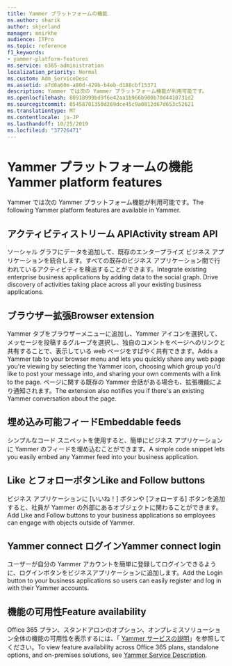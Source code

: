 ```yaml
---
title: Yammer プラットフォームの機能
ms.author: sharik
author: skjerland
manager: mnirkhe
audience: ITPro
ms.topic: reference
f1_keywords:
- yammer-platform-features
ms.service: o365-administration
localization_priority: Normal
ms.custom: Adm_ServiceDesc
ms.assetid: a7d8a60e-a80d-429b-b4eb-d188cbf15371
description: Yammer では次の Yammer プラットフォーム機能が利用可能です。
ms.openlocfilehash: 80918999bd9f6e42aa1b966b900b70d4410731d2
ms.sourcegitcommit: 05458701350d269dce45c9a0812d67d653c52621
ms.translationtype: MT
ms.contentlocale: ja-JP
ms.lasthandoff: 10/25/2019
ms.locfileid: "37726471"
---
```

# <a name="yammer-platform-features"></a><span data-ttu-id="26b77-103">Yammer プラットフォームの機能</span><span class="sxs-lookup"><span data-stu-id="26b77-103">Yammer platform features</span></span>

<span data-ttu-id="26b77-104">Yammer では次の Yammer プラットフォーム機能が利用可能です。</span><span class="sxs-lookup"><span data-stu-id="26b77-104">The following Yammer platform features are available in Yammer.</span></span>
 
## <a name="activity-stream-api"></a><span data-ttu-id="26b77-105">アクティビティストリーム API</span><span class="sxs-lookup"><span data-stu-id="26b77-105">Activity stream API</span></span>

<span data-ttu-id="26b77-p101">ソーシャル グラフにデータを追加して、既存のエンタープライズ ビジネス アプリケーションを統合します。すべての既存のビジネス アプリケーション間で行われているアクティビティを検出することができます。</span><span class="sxs-lookup"><span data-stu-id="26b77-p101">Integrate existing enterprise business applications by adding data to the social graph. Drive discovery of activities taking place across all your existing business applications.</span></span>
  
## <a name="browser-extension"></a><span data-ttu-id="26b77-108">ブラウザー拡張</span><span class="sxs-lookup"><span data-stu-id="26b77-108">Browser extension</span></span>

<span data-ttu-id="26b77-109">Yammer タブをブラウザーメニューに追加し、Yammer アイコンを選択して、メッセージを投稿するグループを選択し、独自のコメントをページへのリンクと共有することで、表示している web ページをすばやく共有できます。</span><span class="sxs-lookup"><span data-stu-id="26b77-109">Adds a Yammer tab to your browser menu and lets you quickly share any web page you're viewing by selecting the Yammer icon, choosing which group you'd like to post your message into, and sharing your own comments with a link to the page.</span></span> <span data-ttu-id="26b77-110">ページに関する既存の Yammer 会話がある場合も、拡張機能により通知されます。</span><span class="sxs-lookup"><span data-stu-id="26b77-110">The extension also notifies you if there's an existing Yammer conversation about the page.</span></span> 

## <a name="embeddable-feeds"></a><span data-ttu-id="26b77-111">埋め込み可能フィード</span><span class="sxs-lookup"><span data-stu-id="26b77-111">Embeddable feeds</span></span>

<span data-ttu-id="26b77-112">シンプルなコード スニペットを使用すると、簡単にビジネス アプリケーションに Yammer のフィードを埋め込むことができます。</span><span class="sxs-lookup"><span data-stu-id="26b77-112">A simple code snippet lets you easily embed any Yammer feed into your business application.</span></span>
  
## <a name="like-and-follow-buttons"></a><span data-ttu-id="26b77-113">Like とフォローボタン</span><span class="sxs-lookup"><span data-stu-id="26b77-113">Like and Follow buttons</span></span>

<span data-ttu-id="26b77-114">ビジネス アプリケーションに [いいね！] ボタンや [フォローする] ボタンを追加すると、社員が Yammer の外部にあるオブジェクトに関わることができます。</span><span class="sxs-lookup"><span data-stu-id="26b77-114">Add Like and Follow buttons to your business applications so employees can engage with objects outside of Yammer.</span></span>
  
## <a name="yammer-connect-login"></a><span data-ttu-id="26b77-115">Yammer connect ログイン</span><span class="sxs-lookup"><span data-stu-id="26b77-115">Yammer connect login</span></span>

<span data-ttu-id="26b77-116">ユーザーが自分の Yammer アカウントを簡単に登録してログインできるように、ログインボタンをビジネスアプリケーションに追加します。</span><span class="sxs-lookup"><span data-stu-id="26b77-116">Add the Login button to your business applications so users can easily register and log in with their Yammer accounts.</span></span>

## <a name="feature-availability"></a><span data-ttu-id="26b77-117">機能の可用性</span><span class="sxs-lookup"><span data-stu-id="26b77-117">Feature availability</span></span>

<span data-ttu-id="26b77-118">Office 365 プラン、スタンドアロンのオプション、オンプレミスソリューション全体の機能の可用性を表示するには、「 [Yammer サービスの説明](yammer-service-description.md)」を参照してください。</span><span class="sxs-lookup"><span data-stu-id="26b77-118">To view feature availability across Office 365 plans, standalone options, and on-premises solutions, see [Yammer Service Description](yammer-service-description.md).</span></span>
  

